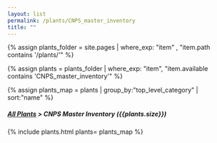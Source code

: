 ```yaml
---
layout: list                                                            
permalink: /plants/CNPS_master_inventory
title: ""
---
```


{% assign plants_folder = site.pages | where_exp: "item" , "item.path contains '/plants/'" %}

{% assign plants = plants_folder | where_exp: "item", "item.available contains 'CNPS_master_inventory'" %}

{% assign plants_map = plants | group_by:"top_level_category" | sort:"name" %}

<h5>
	<a href="{{ "/plants/" | prepend:site.baseurl }}">All Plants</a> > CNPS Master Inventory ({{plants.size}})
</h5>
	
{% include plants.html 
	plants= plants_map 
%}


